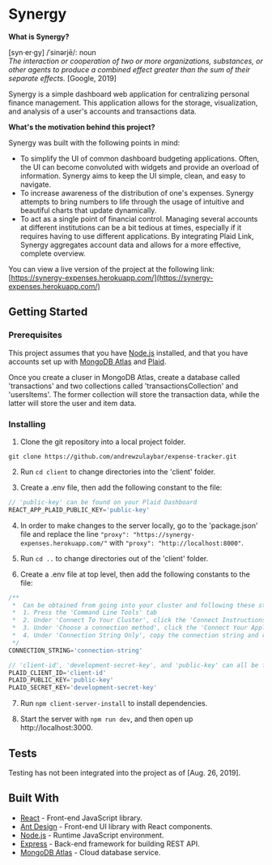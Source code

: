 # Synergy

<b>What is Synergy?</b>
<p>
[syn·er·gy] /ˈsinərjē/: noun
<br>
<i>The interaction or cooperation of two or more organizations, substances, or other agents to produce a combined effect greater than the sum of their separate effects.</i> [Google, 2019]

Synergy is a simple dashboard web application for centralizing personal finance management. This application allows for the storage, visualization, and analysis of a user's accounts and transactions data.

<b>What's the motivation behind this project?</b>

Synergy was built with the following points in mind:
* To simplify the UI of common dashboard budgeting applications. Often, the UI can become convoluted with widgets and provide an overload of information. Synergy aims to keep the UI simple, clean, and easy to navigate.
* To increase awareness of the distribution of one's expenses. Synergy attempts to bring numbers to life through the usage of intuitive and beautiful charts that update dynamically. 
* To act as a single point of financial control. Managing several accounts at different institutions can be a bit tedious at times, especially if it requires having to use different applications. By integrating Plaid Link, Synergy aggregates account data and allows for a more effective, complete overview.

You can view a live version of the project at the following link:
[https://synergy-expenses.herokuapp.com/](https://synergy-expenses.herokuapp.com/)

## Getting Started

### Prerequisites

This project assumes that you have [Node.js](https://nodejs.org/en/) installed, and that you have accounts set up with [MongoDB Atlas](https://cloud.mongodb.com/user#/atlas/login) and [Plaid](https://dashboard.plaid.com/signin).

Once you create a cluser in MongoDB Atlas, create a database called 'transactions' and two collections called 'transactionsCollection' and 'usersItems'. The former collection will store the transaction data, while the latter will store the user and item data.

### Installing

1. Clone the git repository into a local project folder.

```
git clone https://github.com/andrewzulaybar/expense-tracker.git
```

2. Run ```cd client``` to change directories into the 'client' folder.

3. Create a .env file, then add the following constant to the file:

```js
// 'public-key' can be found on your Plaid Dashboard
REACT_APP_PLAID_PUBLIC_KEY='public-key' 
```

4. In order to make changes to the server locally, go to the 'package.json' file and replace the line ```"proxy": "https://synergy-expenses.herokuapp.com/"``` with ```"proxy": "http://localhost:8000"```.

5. Run ```cd ..``` to change directories out of the 'client' folder.

6. Create a .env file at top level, then add the following constants to the file:

```js
/** 
 *  Can be obtained from going into your cluster and following these steps:
 *  1. Press the 'Command Line Tools' tab
 *  2. Under 'Connect To Your Cluster', click the 'Connect Instructions' button 
 *  3. Under 'Choose a connection method', click the 'Connect Your Application' button
 *  4. Under 'Connection String Only', copy the connection string and replace <password> with your own password
 */
CONNECTION_STRING='connection-string'

// 'client-id', 'development-secret-key', and 'public-key' can all be found on your Plaid Dashboard
PLAID_CLIENT_ID='client-id'
PLAID_PUBLIC_KEY='public-key'
PLAID_SECRET_KEY='development-secret-key'
```

7. Run ```npm client-server-install``` to install dependencies.

8. Start the server with ```npm run dev```, and then open up http://localhost:3000.

## Tests

Testing has not been integrated into the project as of [Aug. 26, 2019].

## Built With

* [React](https://reactjs.org/) - Front-end JavaScript library.
* [Ant Design](https://www.npmjs.com/package/antd) - Front-end UI library with React components.
* [Node.js](https://nodejs.org/en/) - Runtime JavaScript environment.
* [Express](https://expressjs.com/) - Back-end framework for building REST API.
* [MongoDB Atlas](https://www.mongodb.com/cloud/atlas) - Cloud database service.
